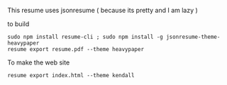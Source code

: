 This resume uses jsonresume ( because its pretty and I am lazy )

to build

```
sudo npm install resume-cli ; sudo npm install -g jsonresume-theme-heavypaper
resume export resume.pdf --theme heavypaper
```

To make the web site
```
resume export index.html --theme kendall
```
